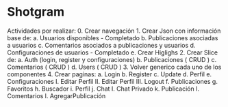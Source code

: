 # Shotgram
Actividades por realizar:
    0. Crear navegación
    1. Crear Json con información base de:
        a. Usuarios disponibles - Completado
        b. Publicaciones asociadas a usuarios
        c. Comentarios asociados a publicaciones y usuarios
        d. Configuraciones de usuarios - Completado
        e. Crear Higlighs
    2. Crear Slice de:
        a. Auth (login, register y configuraciones)
        b. Publicaciones ( CRUD )
        c. Comentarios ( CRUD )
        d. Users ( CRUD )
    3. Volver generico cada uno de los componentes
    4. Crear paginas:
        a. Login
        b. Register
        c. Update
        d. Perfil
        e. Configuraciones
            I. Editar Perfil
            II. Editar Perfil
            III. Logout
        f. Publicaciones
        g. Favoritos
        h. Buscador
        i. Perfil
        j. Chat
            I. Chat Privado
        k. Publicación
            I. Comentarios
        l. AgregarPublicación